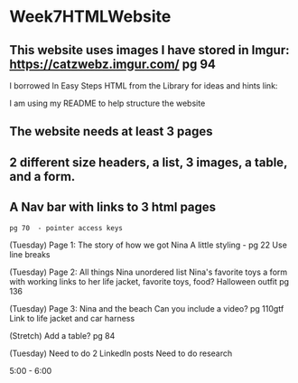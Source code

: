 # Week7HTMLWebsite

## This website uses images I have stored in Imgur: https://catzwebz.imgur.com/  pg 94

I borrowed In Easy Steps HTML from the Library for ideas and hints
    link:

I am using my README to help structure the website

## The website needs at least 3 pages

## 2 different size headers, a list, 3 images, a table, and a form.

## A Nav bar with links to 3 html pages
    pg 70  - pointer access keys

(Tuesday)
Page 1: The story of how we got Nina
    A little styling - pg 22
    Use line breaks

(Tuesday)
Page 2: All things Nina 
    unordered list Nina's favorite toys
    a form with working links to her life jacket, favorite toys, food? Halloween outfit pg 136

(Tuesday)
 Page 3: Nina and the beach
    Can you include a video? pg 110gtf
    Link to life jacket and car harness

(Stretch)
Add a table? pg 84


(Tuesday)
    Need to do 2 LinkedIn posts
    Need to do research

 5:00 - 6:00
